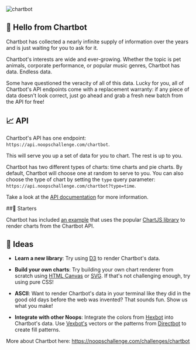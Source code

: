 ![chartbot](https://user-images.githubusercontent.com/212941/60475269-61368300-9c2b-11e9-8160-e593c46890e0.png)

## 👋 Hello from Chartbot

Chartbot has collected a nearly infinite supply of information over the years and is just waiting for you to ask for it.

Chartbot's interests are wide and ever-growing.  Whether the topic is pet animals, corporate performance, or popular music genres, Chartbot has data. Endless data.

Some have questioned the veracity of all of this data. Lucky for you, all of Chartbot's API endpoints come with a replacement warranty: if any piece of data doesn't look correct, just go ahead and grab a fresh new batch from the API for free!

## 📈 API

Chartbot's API has one endpoint: `https://api.noopschallenge.com/chartbot`.

This will serve you up a set of data for you to chart. The rest is up to you.

Chartbot has two different types of charts: time charts and pie charts. By default, Chartbot will choose one at random to serve to you. You can also choose the type of chart by setting the `type` query parameter: `https://api.noopschallenge.com/chartbot?type=time`.

Take a look at the [API documentation](./API.md) for more information.

##🚦 Starters

Chartbot has included [an example](./starter/index.html) that uses the popular [ChartJS library](https://chartjs.org) to render charts from the Chartbot API.

## 🔆 Ideas

- **Learn a new library**: Try using [D3](https://d3js.org/) to render Chartbot's data.

- **Build your own charts**: Try building your own chart renderer from scratch using [HTML Canvas](https://developer.mozilla.org/en-US/docs/Web/API/Canvas_API) or [SVG](https://developer.mozilla.org/en-US/docs/Web/SVG). If that's not challenging enough, try using pure CSS!

- **ASCII**: Want to render Chartbot's data in your terminal like they did in the good old days before the web was invented? That sounds fun. Show us what you make!

- **Integrate with other Noops**: Integrate the colors from [Hexbot](https://noopschallenge.com/challenges/hexbot) into Chartbot's data. Use [Vexbot's](https://noopschallenge.com/challenges/vexbot) vectors or the patterns from [Directbot](https://noopschallenge.com/challenges/directbot) to create fill patterns.

More about Chartbot here: https://noopschallenge.com/challenges/chartbot
